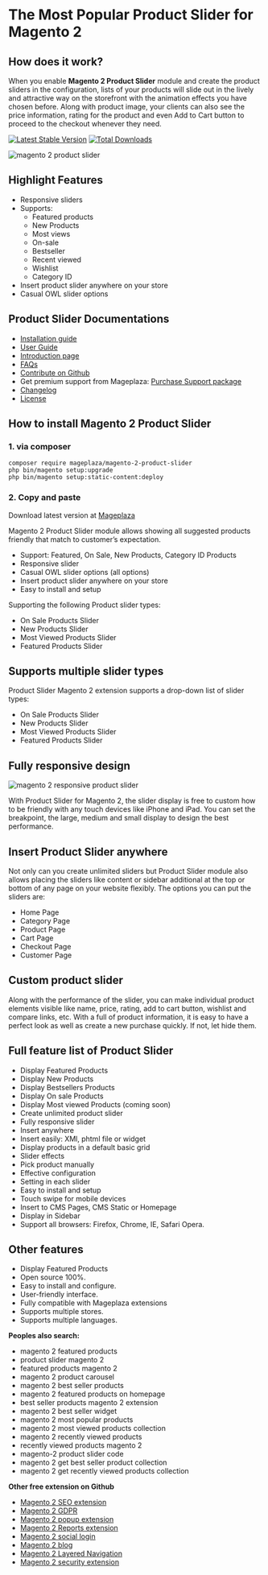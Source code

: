 # The Most Popular Product Slider for Magento 2

## How does it work?

When you enable **Magento 2 Product Slider** module and create the product sliders in the configuration, lists of your products will slide out in the lively and attractive way on the storefront with the animation effects you have chosen before. Along with product image, your clients can also see the price information, rating for the product and even Add to Cart button to proceed to the checkout whenever they need.

[![Latest Stable Version](https://poser.pugx.org/mageplaza/magento-2-product-slider/v/stable)](https://packagist.org/packages/mageplaza/magento-2-product-slider)
[![Total Downloads](https://poser.pugx.org/mageplaza/magento-2-product-slider/downloads)](https://packagist.org/packages/mageplaza/magento-2-product-slider)


![magento 2 product slider](https://www.mageplaza.com/assets/img/extensions-images/magento-2-product-slider/product-slider-effect.gif)

## Highlight Features

- Responsive sliders
- Supports:
	- Featured products
	- New Products
	- Most views
	- On-sale
	- Bestseller
	- Recent viewed
	- Wishlist
	- Category ID
- Insert product slider anywhere on your store
- Casual OWL slider options


## Product Slider Documentations

- [Installation guide](https://www.mageplaza.com/install-magento-2-extension/)
- [User Guide](https://docs.mageplaza.com/product-slider-m2/)
- [Introduction page](https://www.mageplaza.com/magento-2-product-slider-extension/)
- [FAQs](https://www.mageplaza.com/faqs/)
- [Contribute on Github](https://github.com/mageplaza/magento-2-product-slider/)
- Get premium support from Mageplaza: [Purchase Support package](https://www.mageplaza.com/magento-2-extension-support-package/)
- [Changelog](https://github.com/mageplaza/magento-2-product-slider/releases)
- [License](https://www.mageplaza.com/LICENSE.txt)

## How to install Magento 2 Product Slider

### 1. via composer

```
composer require mageplaza/magento-2-product-slider
php bin/magento setup:upgrade
php bin/magento setup:static-content:deploy
```

### 2. Copy and paste

Download latest version at [Mageplaza](https://www.mageplaza.com/magento-2-product-slider-extension/)

Magento 2 Product Slider module allows showing all suggested products friendly that match to customer’s expectation.

- Support: Featured, On Sale, New Products, Category ID Products
- Responsive slider
- Casual OWL slider options (all options)
- Insert product slider anywhere on your store
- Easy to install and setup

Supporting the following Product slider types:

- On Sale Products Slider
- New Products Slider
- Most Viewed Products Slider
- Featured Products Slider




## Supports multiple slider types

Product Slider Magento 2 extension supports a drop-down list of slider types:

- On Sale Products Slider
- New Products Slider
- Most Viewed Products Slider
- Featured Products Slider

## Fully responsive design

![magento 2 responsive product slider](https://www.mageplaza.com/assets/img/extensions-images/magento-2-product-slider/responsive.jpg)

With Product Slider for Magento 2, the slider display is free to custom how to be friendly with any touch devices like iPhone and iPad. You can set the breakpoint, the large, medium and small display to design the best performance.


## Insert Product Slider anywhere

Not only can you create unlimited sliders but Product Slider module also allows placing the sliders like content or sidebar additional at the top or bottom of any page on your website flexibly. The options you can put the sliders are:

- Home Page
- Category Page
- Product Page
- Cart Page
- Checkout Page
- Customer Page


## Custom product slider

Along with the performance of the slider, you can make individual product elements visible like name, price, rating, add to cart button, wishlist and compare links, etc. With a full of product information, it is easy to have a perfect look as well as create a new purchase quickly. If not, let hide them.


## Full feature list of Product Slider

- Display Featured Products
- Display New Products
- Display Bestsellers Products
- Display On sale Products
- Display Most viewed Products (coming soon)
- Create unlimited product slider
- Fully responsive slider
- Insert anywhere
- Insert easily: XMl, phtml file or widget
- Display products in a default basic grid
- Slider effects
- Pick product manually
- Effective configuration
- Setting in each slider
- Easy to install and setup
- Touch swipe for mobile devices
- Insert to CMS Pages, CMS Static or Homepage
- Display in Sidebar
- Support all browsers: Firefox, Chrome, IE, Safari Opera.

## Other features

- Display Featured Products
- Open source 100%.
- Easy to install and configure.
- User-friendly interface.
- Fully compatible with Mageplaza extensions
- Supports multiple stores.
- Supports multiple languages.

**Peoples also search:**
- magento 2 featured products
- product slider magento 2
- featured products magento 2
- magento 2 product carousel
- magento 2 best seller products
- magento 2 featured products on homepage
- best seller products magento 2 extension
- magento 2 best seller widget
- magento 2 most popular products
- magento 2 most viewed products collection
- magento 2 recently viewed products
- recently viewed products magento 2
- magento-2 product slider code
- magento 2 get best seller product collection
- magento 2 get recently viewed products collection

**Other free extension on Github**
- [Magento 2 SEO extension](https://github.com/mageplaza/magento-2-seo)
- [Magento 2 GDPR](https://github.com/mageplaza/magento-2-gdpr)
- [Magento 2 popup extension](https://github.com/mageplaza/magento-2-better-popup)
- [Magento 2 Reports extension](https://github.com/mageplaza/magento-2-reports)
- [Magento 2 social login](https://github.com/mageplaza/magento-2-social-login)
- [Magento 2 blog](https://github.com/mageplaza/magento-2-blog)
- [Magento 2 Layered Navigation](https://github.com/mageplaza/magento-2-ajax-layered-navigation)
- [Magento 2 security extension](https://github.com/mageplaza/magento-2-security)

